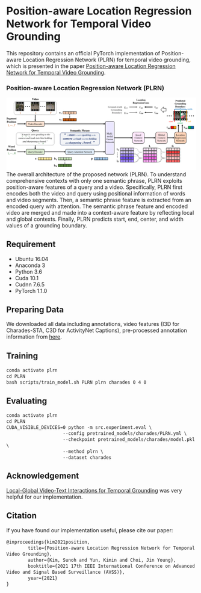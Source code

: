 # Position-aware Location Regression Network for Temporal Video Grounding


This repository contains an official PyTorch implementation of Position-aware Location Regression Network (PLRN) for temporal video grounding, which is presented in the paper [Position-aware Location Regression Network for Temporal Video Grounding](https://arxiv.org/abs/2204.05499).


### Position-aware Location Regression Network (PLRN)

![model_overview](./imgs/framework-PLRN.png)
The overall architecture of the proposed network (PLRN). To understand comprehensive contexts with only one semantic phrase, PLRN exploits position-aware features of a query and a video. Specifically, PLRN first encodes both the video and query using positional information of words and video segments. Then, a semantic phrase feature is extracted from an encoded query with attention. The semantic phrase feature and encoded video are merged and made into a context-aware feature by reflecting local and global contexts. Finally, PLRN predicts start, end, center, and width values of a grounding boundary.

## Requirement

 - Ubuntu 16.04
 - Anaconda 3
 - Python 3.6
 - Cuda 10.1
 - Cudnn 7.6.5
 - PyTorch 1.1.0
 
## Preparing Data

We downloaded all data including annotations, video features (I3D for Charades-STA, C3D for ActivityNet Captions), pre-processed annotation information from [here](https://github.com/JonghwanMun/LGI4temporalgrounding).

## Training

```
conda activate plrn
cd PLRN
bash scripts/train_model.sh PLRN plrn charades 0 4 0
```

## Evaluating

```
conda activate plrn
cd PLRN
CUDA_VISIBLE_DEVICES=0 python -m src.experiment.eval \
                     --config pretrained_models/charades/PLRN.yml \
                     --checkpoint pretrained_models/charades/model.pkl \
                     --method plrn \
                     --dataset charades
```


## Acknowledgement
[Local-Global Video-Text Interactions for Temporal Grounding](https://github.com/JonghwanMun/LGI4temporalgrounding) was very helpful for our implementation.

## Citation
If you have found our implementation useful, please cite our paper:

	@inproceedings{kim2021position,
			title={Position-aware Location Regression Network for Temporal Video Grounding},
			author={Kim, Sunoh and Yun, Kimin and Choi, Jin Young},
			booktitle={2021 17th IEEE International Conference on Advanced Video and Signal Based Surveillance (AVSS)},
			year={2021}
	}


